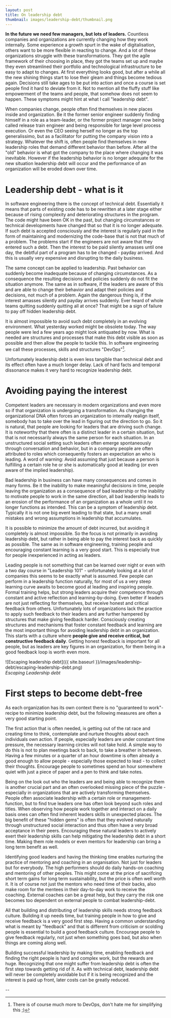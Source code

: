 ```yaml
---
layout: post
title: On leadership debt 
thumbnail: images/leadership-debt/thumbnail.png
---
```


**In the future we need few managers, but lots of leaders.** Countless companies and organizations are currently changing how they work internally. Some experience a growth spurt in the wake of digitalisation, others want to be more flexible in reacting to change. And a lot of these organizations struggle with these transformations. They got the agile framework of their choosing in place, they got the teams set up and maybe they even streamlined their portfolio and technological infrastructure to be easy to adapt to changes. At first everything looks good, but after a while all the new shining things start to lose their gleam and things become tedious again. Decisions still take ages to be put into action and once a course is set people find it hard to deviate from it. Not to mention all the fluffy stuff like empowerment of the teams and people, that somehow does not seem to happen. These symptoms might hint at what I call "leadership debt". 

When companies change, people often find themselves in new places inside and organization. Be it the former senior engineer suddenly finding himself in a role as a team-leader, or the former project manager now being called release train engineer and being responsible for large level process execution. Or even the CEO seeing herself no longer as the top generalissimo, but as a facilitator for putting the company vision into a strategy. Whatever the shift is, often people find themselves in new leadership roles that demand different behavior than before. After all the "old" behavior is what got the company to the place where changing it was inevitable. However if the leadership behavior is no longer adequate for the new situation leadership debt will occur and the performance of an organization will be eroded down over time. 

# Leadership debt - what is it

In software engineering there is the concept of technical debt. Essentially it means that parts of existing code has to be rewritten at a later stage either because of rising complexity and deteriorating structures in the program. The code might have been OK in the past, but changing circumstances or technical developments have changed that so that it is no longer adequate. If such debt is accepted consciously and the interest is regularly paid in the form of maintaining and modernizing the code-base that is not that much of a problem. The problems start if the engineers are not aware that they entered such a debt. Then the interest to be paid silently amasses until one day, the debtful part of a program has to be changed - payday arrived. And this is usually very expensive and disrupting to the daily business. 

The same concept can be applied to leadership. Past behavior can suddenly become inadequate because of changing circumstances. As a consequence the resulting decisions and policies suddenly do not fit the situation anymore. The same as in software, if the leaders are aware of this and are able to change their behavior and adapt their policies and decisions, not much of a problem. Again the dangerous thing is, if the interest amasses silently and payday arrives suddenly. Ever heard of whole teams quitting suddenly quitting all at once? That might be a sign of failure to pay off hidden leadership debt.

It is almost impossible to avoid such debt completely in an evolving environment. What yesterday worked might be obsolete today. The way people were led a few years ago might look antiquated by now. What is needed are structures and processes that make this debt visible as soon as possible and then allow the people to tackle this. In software engineering we call these processes, skills and structures "DevOps"[^1]. 

Unfortunately leadership debt is even less tangible than technical debt and its effect often have a much longer delay. Lack of hard facts and temporal dissonance makes it very hard to recognize leadership debt. 

# Avoiding paying the interest 

Competent leaders are necessary in modern organizations and even more so if that organization is undergoing a transformation. As changing the organizational DNA often forces an organization to internally realign itself, somebody has to take over the lead in figuring out the direction to go. So it is natural, that people are looking for leaders that are driving such change. It is noteworthy that there often is a distinct leader in a certain situation, but that is not necessarily always the same person for each situation. In an unstructured social setting such leaders often emerge spontaneously through conversation and behavior, but in a company people are often attributed to roles which consequently fosters an expectation an who is leading. A word of warning: Avoid assuming that just because a person is fulfilling a certain role he or she is automatically good at leading (or even aware of the implied leadership). 

Bad leadership in business can have many consequences and comes in many forms. Be it the inability to make meaningful decisions in time, people leaving the organization as a consequence of bad leadership or the inability to motivate people to work in the same direction, all bad leadership leads to an erosion of the performance of an organization as a whole until it no longer functions as intended. This can be a symptom of leadership debt. Typically it is not one big event leading to that state, but a many small mistakes and wrong assumptions in leadership that accumulates. 

It is possible to minimize the amount of debt incurred, but avoiding it completely is almost impossible. So the focus is not primarily in avoiding leadership debt, but rather in being able to pay the interest back as quickly as possible. The same as in software engineering, training people and encouraging constant learning is a very good start. This is especially true for people inexperienced in acting as leaders. 

Leading people is not something that can be learned over night or even with a two day course in "Leadership 101" - unfortunately looking at a lot of companies this seems to be exactly what is assumed. Few people can perform in a leadership function naturally, for most of us a very steep learning curve awaits to become good at leading and inspiring people. Formal training helps, but strong leaders acquire their competence through constant and active reflection and learning-by-doing. Even better if leaders are not just reflecting for themselves, but receive honest and critical feedback from others. Unfortunately lots of organizations lack the practice to apply such feedback to their leaders and are further hampered by structures that make giving feedback harder. Consciously creating structures and mechanisms that foster constant feedback and learning are the most important things for avoiding leadership debt in an organization. This starts with a culture where **people give and receive critical, but constructive feedback daily**. 
Getting honest feedback is important for all people, but as leaders are key figures in an organization, for them being in a good feedback loop is worth even more. 


![Escaping leadership debt]({{ site.baseurl }}/images/leadership-debt/escaping-leadership-debt.png)
<br>*Escaping Leadership debt*

# First steps to become debt-free

As each organization has its own context there is no "guaranteed to work"-recipe to minimize leadership debt, but the following measures are often a very good starting point. 

The first action that is often needed, is getting out of the rat race and creating time to think, contemplate and nurture thoughts about each individuals own action. If people, especially leaders are under constant time pressure, the necessary learning circles will not take hold. A simple way to do this is not to plan meetings back to back, to take a breather in between. Having a few minutes or a quarter of an hour downtime is often already a good enough to allow people - especially those expected to lead - to collect their thoughts. Encourage people to sometimes spend an hour somewhere quiet with just a piece of paper and a pen to think and take notes.

Being on the look out who the leaders are and being able to recognize them is another crucial part and an often overlooked missing piece of the puzzle - especially in organizations that are actively transforming themselves. People often associate leadership with a certain role or management-function, but to find true leaders one has often look beyond such roles and titles. When observing how people work together and interact on a daily basis ones can often find inherent leaders skills in unexpected places. 
The big benefit of these "hidden gems" is often that they evolved naturally through unstructured social interaction and thus often have a very broad acceptance in their peers. Encouraging these natural leaders to actively exert their leadership skills can help mitigating the leadership debt in a short time. Making them role models or even mentors for leadership can bring a long term benefit as well. 

Identifying good leaders and having the thinking time enables nurturing the practice of mentoring and coaching in an organisation. Not just for leaders but for everybody. The high performers should do daily hands-on coaching and mentoring of other peoples. This might come at the price of sacrifcing short term gains for long term sustainability, but the price is often well worth it. 
It is of course not just the mentors who need time of their backs, also make room for the mentees in their day-to-day work to receive the coaching. External coaches can be a great help, but they carry the risk one becomes too dependent on external people to combat leadership-debt. 

All that building and distributing of leadership skills needs strong feedback culture. Building it up needs time, but training people in how to give and receive feedback is a very good first step. Having a common understanding what is meant by "feedback" and that is different from criticism or scolding people is essential to build a good feedback culture. Encourage people to give feedback regularly, not just when something goes bad, but also when things are coming along well. 

Building successful leadership by making time, enabling feedback and finding the right people is hard and complex work, but the rewards are huge. Recognizing that one might suffer from leadership debt is often the first step towards getting rid of it. As with technical debt, leadership debt will never be completely avoidable but if it is being recognized and the interest is paid up front, later costs can be greatly reduced. 

--

[^1]: There is of course much more to DevOps, don't hate me for simplifying this ;)
